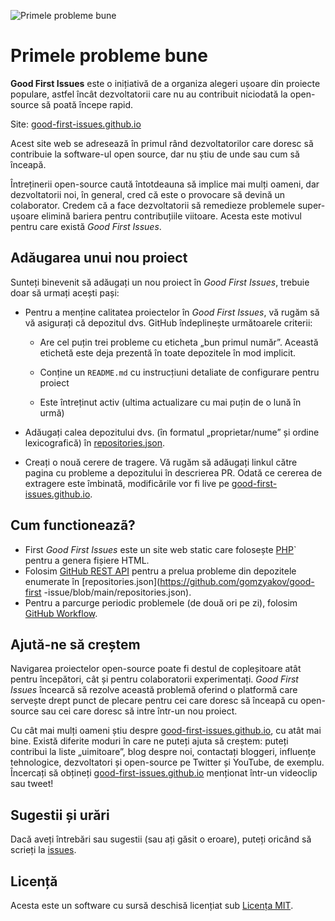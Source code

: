 ![Primele probleme bune](../assets/github/social-preview.png)

# Primele probleme bune

**Good First Issues** este o inițiativă de a organiza alegeri ușoare din proiecte populare, astfel încât dezvoltatorii care nu au contribuit niciodată la open-source să poată începe rapid.

Site: [good-first-issues.github.io](https://good-first-issues.github.io)

Acest site web se adresează în primul rând dezvoltatorilor care doresc să contribuie la software-ul open source, dar nu știu de unde sau cum să înceapă.

Întreținerii open-source caută întotdeauna să implice mai mulți oameni, dar dezvoltatorii noi, în general, cred că este o provocare să devină un colaborator. Credem că a face dezvoltatorii să remedieze problemele super-ușoare elimină bariera pentru contribuțiile viitoare. Acesta este motivul pentru care există *Good First Issues*.

## Adăugarea unui nou proiect

Sunteți binevenit să adăugați un nou proiect în *Good First Issues*, trebuie doar să urmați acești pași:

- Pentru a menține calitatea proiectelor în *Good First Issues*, vă rugăm să vă asigurați că depozitul dvs. GitHub îndeplinește următoarele criterii:

     - Are cel puțin trei probleme cu eticheta „bun primul număr”. Această etichetă este deja prezentă în toate depozitele în mod implicit.

     - Conține un `README.md` cu instrucțiuni detaliate de configurare pentru proiect

     - Este întreținut activ (ultima actualizare cu mai puțin de o lună în urmă)

- Adăugați calea depozitului dvs. (în formatul „proprietar/nume” și ordine lexicografică) în [repositories.json](https://github.com/gomzyakov/good-first-issue/blob/main/repositories.json).

- Creați o nouă cerere de tragere. Vă rugăm să adăugați linkul către pagina cu probleme a depozitului în descrierea PR. Odată ce cererea de extragere este îmbinată, modificările vor fi live pe [good-first-issues.github.io](https://good-first-issues.github.io).

## Cum functioneazã?

- First *Good First Issues* este un site web static care folosește [PHP](https://www.php.net)` pentru a genera fișiere HTML.
- Folosim [GitHub REST API](https://docs.github.com/en/rest) pentru a prelua probleme din depozitele enumerate în [repositories.json](https://github.com/gomzyakov/good-first -issue/blob/main/repositories.json).
- Pentru a parcurge periodic problemele (de două ori pe zi), folosim [GitHub Workflow](https://docs.github.com/en/actions/using-workflows).

## Ajută-ne să creștem

Navigarea proiectelor open-source poate fi destul de copleșitoare atât pentru începători, cât și pentru colaboratorii experimentați. *Good First Issues* încearcă să rezolve această problemă oferind o platformă care servește drept punct de plecare pentru cei care doresc să înceapă cu open-source sau cei care doresc să intre într-un nou proiect.

Cu cât mai mulți oameni știu despre [good-first-issues.github.io](https://good-first-issues.github.io), cu atât mai bine. Există diferite moduri în care ne puteți ajuta să creștem: puteți contribui la liste „uimitoare”, blog despre noi, contactați bloggeri, influențe tehnologice, dezvoltatori și open-source pe Twitter și YouTube, de exemplu. Încercați să obțineți [good-first-issues.github.io](https://good-first-issues.github.io) menționat într-un videoclip sau tweet!

## Sugestii și urări

Dacă aveți întrebări sau sugestii (sau ați găsit o eroare), puteți oricând să scrieți la [issues](https://github.com/good-first-issues/good-first-issues.github.io/issues).

## Licență

Acesta este un software cu sursă deschisă licențiat sub [Licența MIT](https://github.com/good-first-issues/good-first-issues.github.io/blob/main/LICENSE).